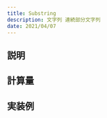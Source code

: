 ```yaml
---
title: Substring
description: 文字列 連続部分文字列
date: 2021/04/07
---
```


## 説明

## 計算量

## 実装例

```cpp import=/assets/Library/string/substr.cpp
```
